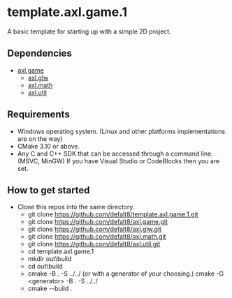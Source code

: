 # template.axl.game.1

A basic template for starting up with a simple 2D project.

## Dependencies

- [axl.game](https://github.com/defalt8/axl.game.git)
  - [axl.glw](https://github.com/defalt8/axl.glw.git)
  - [axl.math](https://github.com/defalt8/axl.math.git)
  - [axl.util](https://github.com/defalt8/axl.util.git)

## Requirements

- Windows operating system. (Linux and other platforms implementations are on the way)
- CMake 3.10 or above.
- Any C and C++ SDK that can be accessed through a command line. (MSVC, MinGW) If you have Visual Studio or CodeBlocks then you are set.

## How to get started

- Clone this repos into the same directory.
  - git clone https://github.com/defalt8/template.axl.game.1.git
  - git clone https://github.com/defalt8/axl.game.git
  - git clone https://github.com/defalt8/axl.glw.git
  - git clone https://github.com/defalt8/axl.math.git
  - git clone https://github.com/defalt8/axl.util.git
  - cd template.axl.game.1
  - mkdir out\\build
  - cd out\\build
  - cmake -B . -S ../../ (or with a generator of your choosing.) cmake -G \<generator\> -B . -S ../../
  - cmake --build .
  
